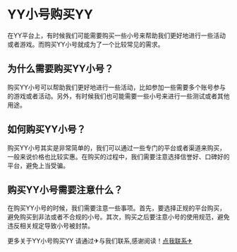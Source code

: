 # YY小号购买YY

在YY平台上，有时候我们可能需要购买一些小号来帮助我们更好地进行一些活动或者游戏。而购买YY小号就成为了一个比较常见的需求。

## 为什么需要购买YY小号？

购买YY小号可以帮助我们更好地进行一些活动，比如参加一些需要多个账号参与的游戏或者活动。另外，有时候我们也可能需要一些小号来进行一些测试或者其他用途。

## 如何购买YY小号？

购买YY小号其实是非常简单的，我们可以通过一些专门的平台或者渠道来购买，一般来说价格也比较实惠。在购买的过程中，我们需要注意选择信誉好、口碑好的平台，避免上当受骗。

## 购买YY小号需要注意什么？

在购买YY小号的时候，我们需要注意一些事项。首先，要选择正规的平台购买，避免购买到非法或者不合规的小号。其次，购买之后要注意小号的使用规范，避免违反相关规定导致小号被封禁。

更多关于YY小号购买YY 请通过✈与我们联系,感谢阅读！[点我联系✈](https://in.G208.com)